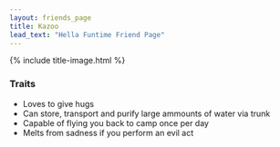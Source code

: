 ```yaml
---
layout: friends_page
title: Kazoo
lead_text: "Hella Funtime Friend Page" 
---
```

{% include title-image.html %}

### Traits

* Loves to give hugs
* Can store, transport and purify large ammounts of water via trunk
* Capable of flying you back to camp once per day
* Melts from sadness if you perform an evil act
